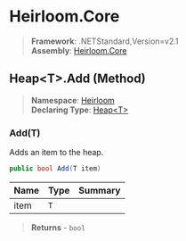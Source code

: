 # Heirloom.Core

> **Framework**: .NETStandard,Version=v2.1  
> **Assembly**: [Heirloom.Core][0]

## Heap\<T>.Add (Method)

> **Namespace**: [Heirloom][0]  
> **Declaring Type**: [Heap\<T>][1]

### Add(T)

Adds an item to the heap.

```cs
public bool Add(T item)
```

| Name | Type | Summary |
|------|------|---------|
| item | `T`  |         |

> **Returns** - `bool`

[0]: ../../../Heirloom.Core.md
[1]: ../Heap[T].md

